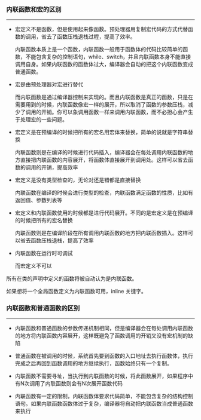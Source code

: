 ### 内联函数和宏的区别
---

- 宏定义不是函数，但是使用起来像函数。预处理器用复制宏代码的方式代替函数的调用，省去了函数压栈退栈过程，提高了效率。

    内联函数本质上是一个函数，内联函数一般用于函数体的代码比较简单的函数，不能包含复杂的控制语句，while、switch，并且内联函数本身不能直接调用自身。如果内联函数的函数体过大，编译器会自动的把这个内联函数变成普通函数。

- 宏是由预处理器对宏进行替代

    而内联函数是通过编译器控制来实现的。而且内联函数是真正的函数，只是在需要用到的时候，内联函数像宏一样的展开，所以取消了函数的参数压栈，减少了调用的开销。你可以象调用函数一样来调用内联函数，而不必担心会产生于处理宏的一些问题。 

- 宏定义是在预编译的时候把所有的宏名用宏体来替换，简单的说就是字符串替换

    内联函数则是在编译的时候进行代码插入，编译器会在每处调用内联函数的地方直接把内联函数的内容展开，将函数体直接展开到调用处。这样可以省去函数的调用的开销，提高效率

- 宏定义是没有类型检查的，无论对还是错都是直接替换

    内联函数在编译的时候会进行类型的检查，内联函数满足函数的性质，比如有返回值、参数列表等

- 宏定义和内联函数使用的时候都是进行代码展开。不同的是宏定义是在预编译的时候把所有的宏名替换
    
    内联函数则是在编译阶段在所有调用内联函数的地方把内联函数插入。这样可以省去函数压栈退栈，提高了效率

- 内联函数在运行时可调试
    
    而宏定义不可以

所有在类的声明中定义的函数将被自动认为是内联函数。

如果想将一个全局函数定义为内联函数可用，inline 关键字。

### 内联函数和普通函数的区别
---

- 内联函数和普通函数的参数传递机制相同，但是编译器会在每处调用内联函数的地方将内联函数内容展开，这样既避免了函数调用的开销又没有宏机制的缺陷

- 普通函数在被调用的时候，系统首先要到函数的入口地址去执行函数体，执行完成之后再回到函数调用的地方继续执行，函数始终只有一个复制。

- 内联函数不需要寻址，当执行到内联函数的时候，将此函数展开，如果程序中有N次调用了内联函数则会有N次展开函数代码

- 内联函数有一定的限制，内联函数体要求代码简单，不能包含复杂的结构控制语句。如果内联函数函数体过于复杂，编译器将自动把内联函数当成普通函数来执行
